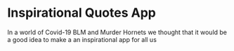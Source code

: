 # Inspirational Quotes App
In a world of Covid-19 BLM and Murder Hornets we thought that it would be a good idea to make a an inspirational app for all us